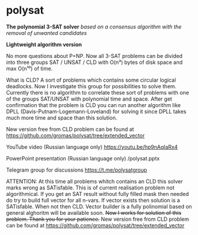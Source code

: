 # polysat
 **The polynomial 3-SAT solver**
 *based on a consensus algorithm with the removal of unwanted candidates*
 
 **Lightweight algorithm version**

No more questions about P=NP. 
Now all 3-SAT problems can be divided into three groups SAT / UNSAT / CLD with O(n³) bytes of disk space and max O(n¹⁰) of time.

What is CLD?
A sort of problems which contains some circular logical deadlocks. Now I investigate this group for possibilities to solve them.
Currently there is no algorithm to correlate these sort of problems with one of the groups SAT/UNSAT with polynomial time and space.
After get confirmation that the problem is CLD you can run another algorithm like DPLL (Davis-Putnam-Logemann-Loveland) for solving it
since DPLL takes much more time and space than this solution.

New version free from CLD problem can be found at https://github.com/gromas/polysat/tree/extended_vector

YouTube video (Russian language only)
https://youtu.be/hp9nAqIaRx4

PowerPoint presentation (Russian language only)
/polysat.pptx

Telegram group for discussions
https://t.me/polysatgroup

ATTENTION: At this time all problems whitch contains an CLD this solver marks wrong as SATisfable.
           This is of current realisation problem not algorithmical.
           If you get an SAT result without fully filled mask then needed do try to build full vector for all n-vars.
           If vector exists then solution is a SATisfable. When not then CLD.
           Vector builder is a fully polinomial based on general alghoritm will be available soon.
           ~~Now I works for solution of this problem. Thank you for your patience.~~
           New version free from CLD problem can be found at https://github.com/gromas/polysat/tree/extended_vector
         

